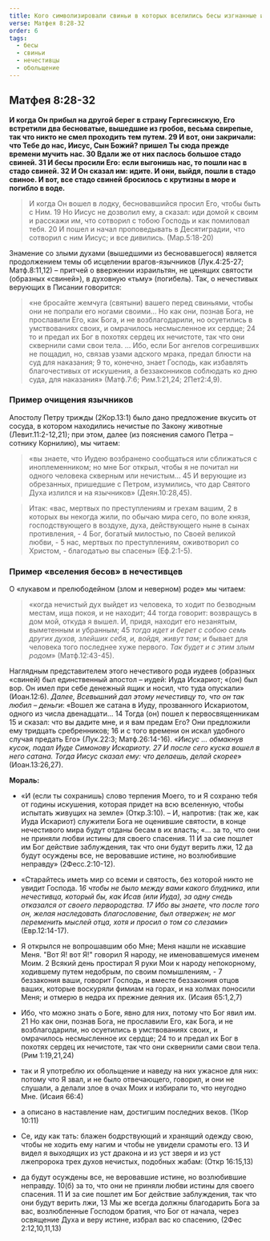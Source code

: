 ```yaml
---
title: Кого символизировали свиньи в которых вселились бесы изгнанные из двух бесноватых язычников
verse: Матфея 8:28-32
order: 6
tags:
  - бесы
  - свиньи
  - нечестивцы
  - обольщение
---
```

## Матфея 8:28-32

**И когда Он прибыл на другой берег в страну Гергесинскую, Его встретили два бесноватые, вышедшие из гробов, весьма свирепые, так что никто не смел проходить тем путем. 29 И вот, они закричали: что Тебе до нас, Иисус, Сын Божий? пришел Ты сюда прежде времени мучить нас. 30 Вдали же от них паслось большое стадо свиней. 31 И бесы просили Его: если выгонишь нас, то пошли нас в стадо свиней. 32 И Он сказал им: идите. И они, выйдя, пошли в стадо свиное. И вот, все стадо свиней бросилось с крутизны в море и погибло в воде.** 

>И когда Он вошел в лодку, бесновавшийся просил Его, чтобы быть с Ним. 19 Но Иисус не дозволил ему, а сказал: иди домой к своим и расскажи им, что сотворил с тобою Господь и как помиловал тебя. 20 И пошел и начал проповедывать в Десятиградии, что сотворил с ним Иисус; и все дивились. (Мар.5:18-20)


Знамение со злыми духами (вышедшими из бесновавшегося) является продолжением темы об исцелении врагов-язычников (Лук.4:25-27; Матф.8:11,12) – притчей о ввержении израильтян, не ценящих святости (образных «свиней»), в духовную «тьму» (погибель). Так, о нечестивых верующих в Писании говорится: 

>«не бросайте жемчуга (святыни) вашего перед свиньями, чтобы они не попрали его ногами своими… 
>Но как они, познав Бога, не прославили Его, как Бога, и не возблагодарили, но осуетились в умствованиях своих, и омрачилось несмысленное их сердце; 24 то и предал их Бог в похотях сердец их нечистоте, так что они сквернили сами свои тела. 
>… Ибо, если Бог ангелов согрешивших не пощадил, но, связав узами адского мрака, предал блюсти на суд для наказания; 9 то, конечно, знает Господь, как избавлять благочестивых от искушения, а беззаконников соблюдать ко дню суда, для наказания» (Матф.7:6; Рим.1:21,24; 2Пет2:4,9). 

### Пример очищения язычников

Апостолу Петру трижды (2Кор.13:1) было дано предложение вкусить от сосуда, в котором находились нечистые по Закону животные (Левит.11:2-12,21); при этом, далее (из пояснения самого Петра – сотнику Корнилию), мы читаем:

>«вы знаете, что Иудею возбранено сообщаться или сближаться с иноплеменником; но мне Бог открыл, чтобы я не почитал ни одного человека скверным или нечистым… 45 И верующие из обрезанных, пришедшие с Петром, изумились, что дар Святого Духа излился и на язычников» (Деян.10:28,45). 

>Итак: «вас, мертвых по преступлениям и грехам вашим, 2 в которых вы некогда жили, по обычаю мира сего, по воле князя, господствующего в воздухе, духа, действующего ныне в сынах противления, - 4 Бог, богатый милостью, по Своей великой любви, - 5 нас, мертвых по преступлениям, оживотворил со Христом, - благодатью вы спасены» (Еф.2:1-5). 

### Пример «вселения бесов» в нечестивцев

О «лукавом и прелюбодейном (злом и неверном) роде» мы читаем: 

>«когда нечистый дух выйдет из человека, то ходит по безводным местам, ища покоя, и не находит; 44 тогда говорит: возвращусь в дом мой, откуда я вышел. И, придя, находит его незанятым, выметенным и убранным; 45 *тогда идет и берет с собою семь других духов, злейших себя, и, войдя, живут там*; и бывает для человека того последнее хуже первого. *Так будет и с этим злым родом*» (Матф.12:43-45).  

Наглядным представителем этого нечестивого рода иудеев (образных «свиней) был единственный апостол – иудей: Иуда Искариот; «(он) был вор. Он имел при себе денежный ящик и носил, что туда опускали» (Иоан.12:6). *Далее, Всевышний дал этому нечестивцу то, что он так любил – деньги*: «Вошел же сатана в Иуду, прозванного Искариотом, одного из числа двенадцати… 14 Тогда (он) пошел к первосвященникам 15 и сказал: что вы дадите мне, и я вам предам Его? Они предложили ему тридцать сребренников; 16 и с того времени он искал удобного случая предать Его» (Лук.22:3; Матф.26:14-16). «*Иисус … обмакнув кусок, подал Иуде Симонову Искариоту. 27 И после сего куска вошел в него сатана. Тогда Иисус сказал ему: что делаешь, делай скорее*» (Иоан.13:26,27). 

**Мораль:** 

- «И (если ты сохранишь) слово терпения Моего, то и Я сохраню тебя от годины искушения, которая придет на всю вселенную, чтобы испытать живущих на земле» (Откр.3:10). – И, напротив: (так же, как Иуда Искариот) служители Бога не оценившие святости, в конце нечестивого мира будут отданы бесам в их власть; «… за то, что они не приняли любви истины для своего спасения. 11 И за сие пошлет им Бог действие заблуждения, так что они будут верить лжи, 12 да будут осуждены все, не веровавшие истине, но возлюбившие неправду» (2Фесс.2:10-12). 
- «Старайтесь иметь мир со всеми и святость, без которой никто не увидит Господа. 1*6 чтобы не было между вами какого блудника*, или *нечестивца, который бы, как Исав (или Иуда), за одну снедь отказался от своего первородства. 17 Ибо вы знаете, что после того он, желая наследовать благословение, был отвержен; не мог переменить мыслей отца, хотя и просил о том со слезами*» (Евр.12:14-17). 


- Я открылся не вопрошавшим обо Мне; Меня нашли не искавшие Меня. "Вот Я! вот Я!" говорил Я народу, не именовавшемуся именем Моим. 2 Всякий день простирал Я руки Мои к народу непокорному, ходившему путем недобрым, по своим помышлениям, - 7 беззакония ваши, говорит Господь, и вместе беззакония отцов ваших, которые воскуряли фимиам на горах, и на холмах поносили Меня; и отмерю в недра их прежние деяния их. (Исаия 65:1,2,7)
- Ибо, что можно знать о Боге, явно для них, потому что Бог явил им. 21 Но как они, познав Бога, не прославили Его, как Бога, и не возблагодарили, но осуетились в умствованиях своих, и омрачилось несмысленное их сердце; 24 то и предал их Бог в похотях сердец их нечистоте, так что они сквернили сами свои тела. (Рим 1:19,21,24)
- так и Я употреблю их обольщение и наведу на них ужасное для них: потому что Я звал, и не было отвечающего, говорил, и они не слушали, а делали злое в очах Моих и избирали то, что неугодно Мне. (Исаия 66:4)
 - а описано в наставление нам, достигшим последних веков. (1Кор 10:11)

- Се, иду как тать: блажен бодрствующий и хранящий одежду свою, чтобы не ходить ему нагим и чтобы не увидели срамоты его. 13 И видел я выходящих из уст дракона и из уст зверя и из уст лжепророка трех духов нечистых, подобных жабам: (Откр 16:15,13)
 - да будут осуждены все, не веровавшие истине, но возлюбившие неправду. 10(б) за то, что они не приняли любви истины для своего спасения. 11 И за сие пошлет им Бог действие заблуждения, так что они будут верить лжи, 13 Мы же всегда должны благодарить Бога за вас, возлюбленные Господом братия, что Бог от начала, через освящение Духа и веру истине, избрал вас ко спасению, (2Фес 2:12,10,11,13)
